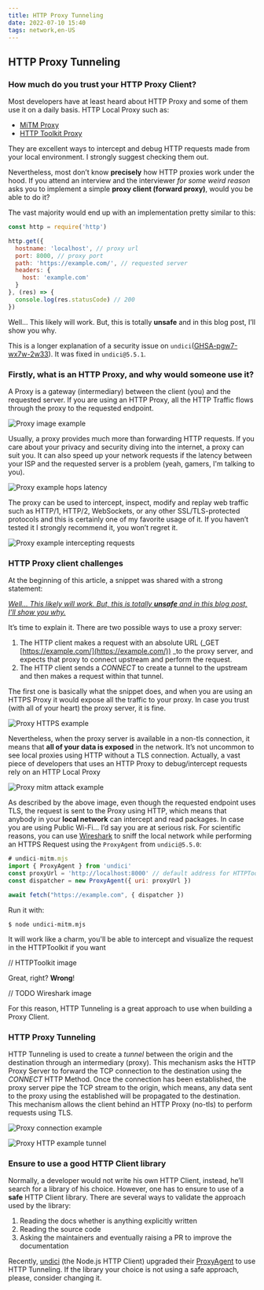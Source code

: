 ```yaml
---
title: HTTP Proxy Tunneling
date: 2022-07-10 15:40
tags: network,en-US
---
```


## HTTP Proxy Tunneling

### How much do you trust your HTTP Proxy Client?

Most developers have at least heard about HTTP Proxy and some of them use it on a daily basis. HTTP Local Proxy such as:

* [MiTM Proxy](https://mitmproxy.org/)
* [HTTP Toolkit Proxy](https://httptoolkit.tech/)

They are excellent ways to intercept and debug HTTP requests made from your local environment. I strongly suggest checking them out.

Nevertheless, most don’t know **precisely** how HTTP proxies work under the hood.
If you attend an interview and the interviewer _for some weird reason_ asks you to implement a simple **proxy client (forward proxy)**,
would you be able to do it?

The vast majority would end up with an implementation pretty similar to this:

```js
const http = require('http')

http.get({
  hostname: 'localhost', // proxy url
  port: 8000, // proxy port
  path: 'https://example.com/', // requested server
  headers: {
    host: 'example.com'
  }
}, (res) => {
  console.log(res.statusCode) // 200
})
```

Well… This likely will work. But, this is totally **unsafe** and in this blog post, I’ll show you why.

This is a longer explanation of a security issue on `undici`([GHSA-pgw7-wx7w-2w33](https://github.com/nodejs/undici/security/advisories/GHSA-pgw7-wx7w-2w33)).
It was fixed in `undici@5.5.1`.

### Firstly, what is an HTTP Proxy, and why would someone use it?

A Proxy is a gateway (intermediary) between the client (you) and the requested server. If you are using an HTTP Proxy, all the HTTP Traffic flows through the proxy to the requested endpoint.

![Proxy image example](https://res.cloudinary.com/rafaelgss/image/upload/v1657154318/blog/http-tunnel/image7_vmhdch.png)

Usually, a proxy provides much more than forwarding HTTP requests. If you care about your privacy and security diving into the internet, a proxy can suit you. It can also speed up your network requests if the latency between your ISP and the requested server is a problem (yeah, gamers, I'm talking to you).

![Proxy example hops latency](https://res.cloudinary.com/rafaelgss/image/upload/v1657154317/blog/http-tunnel/image1_nsh2pj.png)

The proxy can be used to intercept, inspect, modify and replay web traffic such as HTTP/1, HTTP/2, WebSockets, or any other SSL/TLS-protected protocols and this is certainly one of my favorite usage of it. If you haven’t tested it I strongly recommend it, you won’t regret it.

![Proxy example intercepting requests](https://res.cloudinary.com/rafaelgss/image/upload/v1657154318/blog/http-tunnel/image5_ia7hs0.png)

### HTTP Proxy client challenges

At the beginning of this article, a snippet was shared with a strong statement:

_<span style="text-decoration:underline;">Well… This likely will work. But, this is totally **unsafe** and in this blog post, I’ll show you why.</span>_

It’s time to explain it. There are two possible ways to use a proxy server:

1. The HTTP client makes a request with an absolute URL (_GET [https://example.com/](https://example.com/)) _to the proxy server, and expects that proxy to connect upstream and perform the request.
2. The HTTP client sends a _CONNECT_ to create a tunnel to the upstream and then makes a request within that tunnel.

The first one is basically what the snippet does, and when you are using an HTTPS Proxy it would expose all the traffic to your proxy. In case you trust (with all of your heart) the proxy server, it is fine.

![Proxy HTTPS example](https://res.cloudinary.com/rafaelgss/image/upload/v1657154319/blog/http-tunnel/image4_cbbi4c.png)

Nevertheless, when the proxy server is available in a non-tls connection, it means that **all of your data is exposed** in the network. It’s not uncommon to see local proxies using HTTP without a TLS connection.
Actually, a vast piece of developers that uses an HTTP Proxy to debug/intercept requests rely on an HTTP Local Proxy

![Proxy mitm attack example](https://res.cloudinary.com/rafaelgss/image/upload/v1657154318/blog/http-tunnel/image2_q0xfdv.png)

As described by the above image, even though the requested endpoint uses TLS, the request is sent to the Proxy using HTTP, which means that anybody in your **local network** can intercept and read packages. In case you are using Public Wi-Fi… I’d say you are at serious risk.
For scientific reasons, you can use [Wireshark](https://www.wireshark.org/) to sniff the local network while performing an HTTPS Request using the `ProxyAgent` from `undici@5.5.0`:

```js
# undici-mitm.mjs
import { ProxyAgent } from 'undici'
const proxyUrl = 'http://localhost:8000' // default address for HTTPToolkit
const dispatcher = new ProxyAgent({ uri: proxyUrl })

await fetch("https://example.com", { dispatcher })
```

Run it with:
```console
$ node undici-mitm.mjs
```

It will work like a charm, you'll be able to intercept and visualize the request in the HTTPToolkit if you want

// HTTPToolkit image

Great, right? **Wrong**!

// TODO Wireshark image

For this reason, HTTP Tunneling is a great approach to use when building a Proxy Client.

### HTTP Proxy Tunneling

HTTP Tunneling is used to create a _tunnel_ between the origin and the destination through an intermediary (proxy). This mechanism asks the HTTP Proxy Server to forward the TCP connection to the destination using the _CONNECT_ HTTP Method.
Once the connection has been established, the proxy server pipe the TCP stream to the origin, which means, any data sent to the proxy using the established will be propagated to the destination.
This mechanism allows the client behind an HTTP Proxy (no-tls) to perform requests using TLS.

![Proxy connection example](https://res.cloudinary.com/rafaelgss/image/upload/v1657154318/blog/http-tunnel/image3_lr8sdh.png)

![Proxy HTTP example tunnel](https://res.cloudinary.com/rafaelgss/image/upload/v1657154318/blog/http-tunnel/image6_qpio6b.png)

### Ensure to use a good HTTP Client library

Normally, a developer would not write his own HTTP Client, instead, he’ll search for a library of his choice. However, one has to ensure to use of a **safe** HTTP Client library. There are several ways to validate the approach used by the library:

1. Reading the docs whether is anything explicitly written
2. Reading the source code
3. Asking the maintainers and eventually raising a PR to improve the documentation

Recently, [undici](https://github.com/nodejs/undici) (the Node.js HTTP Client) upgraded their [ProxyAgent](https://github.com/nodejs/undici/blob/main/docs/api/ProxyAgent.md) to use HTTP Tunneling. If the library your choice is not using a safe approach, please, consider changing it.
